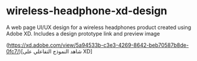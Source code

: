 # wireless-headphone-xd-design
A web page UI/UX design for a wireless headphones product created using Adobe XD. Includes a design prototype link and preview image

(https://xd.adobe.com/view/5a94533b-c3e3-4269-8642-beb70587b8de-0fc7/)[شاهد النموذج التفاعلي على XD]


                                                                    
